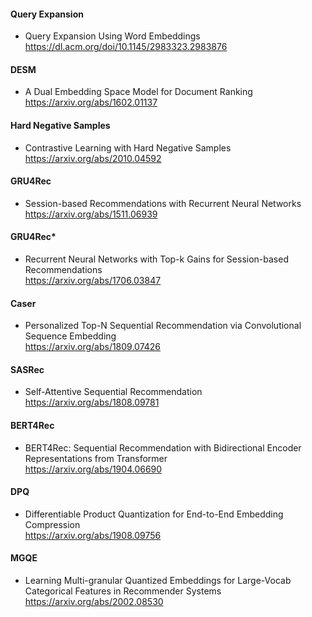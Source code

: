 #### Query Expansion  
- Query Expansion Using Word Embeddings  
https://dl.acm.org/doi/10.1145/2983323.2983876  

#### DESM  
- A Dual Embedding Space Model for Document Ranking  
https://arxiv.org/abs/1602.01137

#### Hard Negative Samples  
- Contrastive Learning with Hard Negative Samples  
https://arxiv.org/abs/2010.04592 

#### GRU4Rec  
- Session-based Recommendations with Recurrent Neural Networks  
https://arxiv.org/abs/1511.06939  

#### GRU4Rec*  
- Recurrent Neural Networks with Top-k Gains for Session-based Recommendations  
https://arxiv.org/abs/1706.03847  

#### Caser  
- Personalized Top-N Sequential Recommendation via Convolutional Sequence Embedding  
https://arxiv.org/abs/1809.07426 

#### SASRec  
- Self-Attentive Sequential Recommendation  
https://arxiv.org/abs/1808.09781   
  
#### BERT4Rec 
- BERT4Rec: Sequential Recommendation with Bidirectional Encoder Representations from Transformer  
https://arxiv.org/abs/1904.06690

#### DPQ  
- Differentiable Product Quantization for End-to-End Embedding Compression  
https://arxiv.org/abs/1908.09756  

#### MGQE  
- Learning Multi-granular Quantized Embeddings for Large-Vocab Categorical Features in Recommender Systems  
https://arxiv.org/abs/2002.08530  


